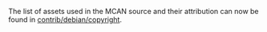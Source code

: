 The list of assets used in the MCAN source and their attribution can now be found in [contrib/debian/copyright](../contrib/debian/copyright).

